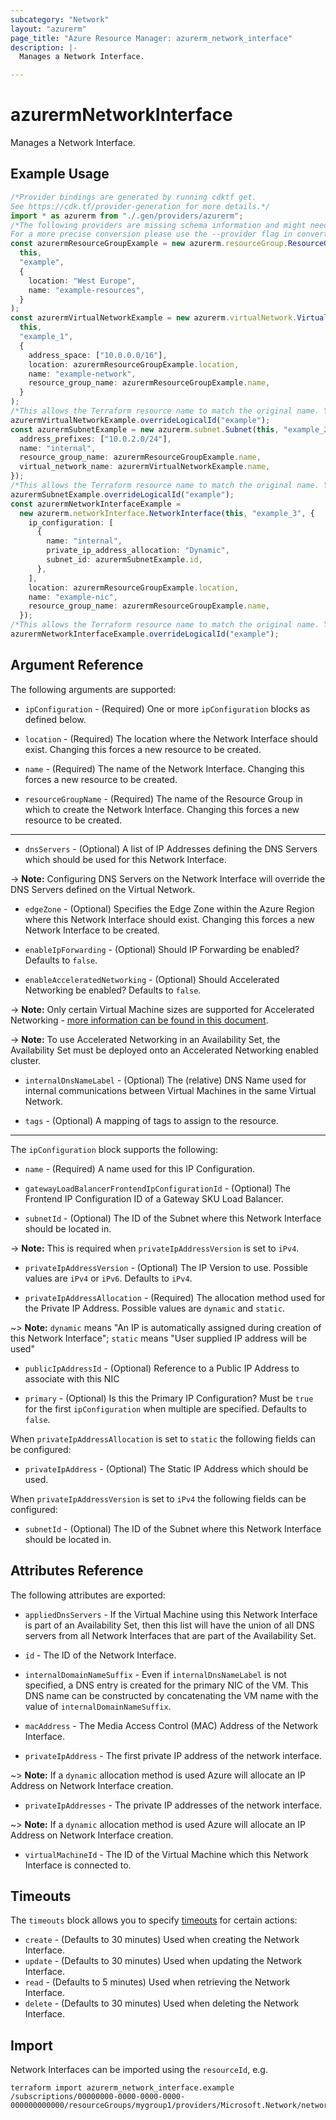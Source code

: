 ```yaml
---
subcategory: "Network"
layout: "azurerm"
page_title: "Azure Resource Manager: azurerm_network_interface"
description: |-
  Manages a Network Interface.

---
```


# azurermNetworkInterface

Manages a Network Interface.

## Example Usage

```typescript
/*Provider bindings are generated by running cdktf get.
See https://cdk.tf/provider-generation for more details.*/
import * as azurerm from "./.gen/providers/azurerm";
/*The following providers are missing schema information and might need manual adjustments to synthesize correctly: azurerm.
For a more precise conversion please use the --provider flag in convert.*/
const azurermResourceGroupExample = new azurerm.resourceGroup.ResourceGroup(
  this,
  "example",
  {
    location: "West Europe",
    name: "example-resources",
  }
);
const azurermVirtualNetworkExample = new azurerm.virtualNetwork.VirtualNetwork(
  this,
  "example_1",
  {
    address_space: ["10.0.0.0/16"],
    location: azurermResourceGroupExample.location,
    name: "example-network",
    resource_group_name: azurermResourceGroupExample.name,
  }
);
/*This allows the Terraform resource name to match the original name. You can remove the call if you don't need them to match.*/
azurermVirtualNetworkExample.overrideLogicalId("example");
const azurermSubnetExample = new azurerm.subnet.Subnet(this, "example_2", {
  address_prefixes: ["10.0.2.0/24"],
  name: "internal",
  resource_group_name: azurermResourceGroupExample.name,
  virtual_network_name: azurermVirtualNetworkExample.name,
});
/*This allows the Terraform resource name to match the original name. You can remove the call if you don't need them to match.*/
azurermSubnetExample.overrideLogicalId("example");
const azurermNetworkInterfaceExample =
  new azurerm.networkInterface.NetworkInterface(this, "example_3", {
    ip_configuration: [
      {
        name: "internal",
        private_ip_address_allocation: "Dynamic",
        subnet_id: azurermSubnetExample.id,
      },
    ],
    location: azurermResourceGroupExample.location,
    name: "example-nic",
    resource_group_name: azurermResourceGroupExample.name,
  });
/*This allows the Terraform resource name to match the original name. You can remove the call if you don't need them to match.*/
azurermNetworkInterfaceExample.overrideLogicalId("example");

```

## Argument Reference

The following arguments are supported:

*   `ipConfiguration` - (Required) One or more `ipConfiguration` blocks as defined below.

*   `location` - (Required) The location where the Network Interface should exist. Changing this forces a new resource to be created.

*   `name` - (Required) The name of the Network Interface. Changing this forces a new resource to be created.

*   `resourceGroupName` - (Required) The name of the Resource Group in which to create the Network Interface. Changing this forces a new resource to be created.

***

* `dnsServers` - (Optional) A list of IP Addresses defining the DNS Servers which should be used for this Network Interface.

\-> **Note:** Configuring DNS Servers on the Network Interface will override the DNS Servers defined on the Virtual Network.

*   `edgeZone` - (Optional) Specifies the Edge Zone within the Azure Region where this Network Interface should exist. Changing this forces a new Network Interface to be created.

*   `enableIpForwarding` - (Optional) Should IP Forwarding be enabled? Defaults to `false`.

*   `enableAcceleratedNetworking` - (Optional) Should Accelerated Networking be enabled? Defaults to `false`.

\-> **Note:** Only certain Virtual Machine sizes are supported for Accelerated Networking - [more information can be found in this document](https://docs.microsoft.com/azure/virtual-network/create-vm-accelerated-networking-cli).

\-> **Note:** To use Accelerated Networking in an Availability Set, the Availability Set must be deployed onto an Accelerated Networking enabled cluster.

*   `internalDnsNameLabel` - (Optional) The (relative) DNS Name used for internal communications between Virtual Machines in the same Virtual Network.

*   `tags` - (Optional) A mapping of tags to assign to the resource.

***

The `ipConfiguration` block supports the following:

*   `name` - (Required) A name used for this IP Configuration.

*   `gatewayLoadBalancerFrontendIpConfigurationId` - (Optional) The Frontend IP Configuration ID of a Gateway SKU Load Balancer.

*   `subnetId` - (Optional) The ID of the Subnet where this Network Interface should be located in.

\-> **Note:** This is required when `privateIpAddressVersion` is set to `iPv4`.

*   `privateIpAddressVersion` - (Optional) The IP Version to use. Possible values are `iPv4` or `iPv6`. Defaults to `iPv4`.

*   `privateIpAddressAllocation` - (Required) The allocation method used for the Private IP Address. Possible values are `dynamic` and `static`.

\~> **Note:** `dynamic` means "An IP is automatically assigned during creation of this Network Interface"; `static` means "User supplied IP address will be used"

*   `publicIpAddressId` - (Optional) Reference to a Public IP Address to associate with this NIC

*   `primary` - (Optional) Is this the Primary IP Configuration? Must be `true` for the first `ipConfiguration` when multiple are specified. Defaults to `false`.

When `privateIpAddressAllocation` is set to `static` the following fields can be configured:

* `privateIpAddress` - (Optional) The Static IP Address which should be used.

When `privateIpAddressVersion` is set to `iPv4` the following fields can be configured:

* `subnetId` - (Optional) The ID of the Subnet where this Network Interface should be located in.

## Attributes Reference

The following attributes are exported:

*   `appliedDnsServers` - If the Virtual Machine using this Network Interface is part of an Availability Set, then this list will have the union of all DNS servers from all Network Interfaces that are part of the Availability Set.

*   `id` - The ID of the Network Interface.

*   `internalDomainNameSuffix` - Even if `internalDnsNameLabel` is not specified, a DNS entry is created for the primary NIC of the VM. This DNS name can be constructed by concatenating the VM name with the value of `internalDomainNameSuffix`.

*   `macAddress` - The Media Access Control (MAC) Address of the Network Interface.

*   `privateIpAddress` - The first private IP address of the network interface.

\~> **Note:** If a `dynamic` allocation method is used Azure will allocate an IP Address on Network Interface creation.

* `privateIpAddresses` - The private IP addresses of the network interface.

\~> **Note:** If a `dynamic` allocation method is used Azure will allocate an IP Address on Network Interface creation.

* `virtualMachineId` - The ID of the Virtual Machine which this Network Interface is connected to.

## Timeouts

The `timeouts` block allows you to specify [timeouts](https://www.terraform.io/language/resources/syntax#operation-timeouts) for certain actions:

* `create` - (Defaults to 30 minutes) Used when creating the Network Interface.
* `update` - (Defaults to 30 minutes) Used when updating the Network Interface.
* `read` - (Defaults to 5 minutes) Used when retrieving the Network Interface.
* `delete` - (Defaults to 30 minutes) Used when deleting the Network Interface.

## Import

Network Interfaces can be imported using the `resourceId`, e.g.

```console
terraform import azurerm_network_interface.example /subscriptions/00000000-0000-0000-0000-000000000000/resourceGroups/mygroup1/providers/Microsoft.Network/networkInterfaces/nic1
```
